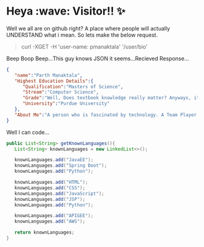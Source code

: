 <h1>Heya :wave: Visitor!! ✨  </h1>

<p>Well we all are on github right? A place where people will actually UNDERSTAND what i mean.
So lets make the below request.
</p>

>curl -XGET -H 'user-name: pmanaktala' '/user/bio'

Beep Boop Beep...This guy knows JSON it seems...Recieved Response...

```json
{
   "name":"Parth Manaktala",
   "Highest Education Details":{
      "Qualification":"Masters of Science",
      "Stream":"Computer Science",
      "Grade":"Well, Does textbook knowledge really matter? Anyways, its 4",
      "University":"Purdue University"
   },
   "About Me":"A person who is fascinated by technology. A Team Player who loves to develop. Taking the challenges as my lessons, I try to develop a code which is well formatted, follows best practices and is efficeint."
}
```

Well I can code...

```java
public List<String> getKnownLanguages(){
   List<String> knownLanguages = new LinkedList<>();

   knownLanguages.add("JavaEE");
   knownLanguages.add("Spring Boot");
   knownLanguages.add("Python");

   knownLanguages.add("HTML");
   knownLanguages.add("CSS");
   knownLanguages.add("JavaScript");
   knownLanguages.add("JSP");
   knownLanguages.add("Python");

   knownLanguages.add("APIGEE");
   knownLanguages.add("AWS");

   return knownLanguages;
}
```
